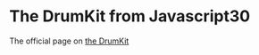 <h1>The DrumKit from Javascript30</h1>
<p>The official page on <a href="https://pathy-jp.github.io/thunder/jsLearning/DrumKit/">the DrumKit</a></p>
